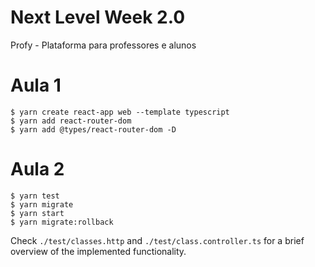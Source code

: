 # Next Level Week 2.0
Profy - Plataforma para professores e alunos

# Aula 1
```shell
$ yarn create react-app web --template typescript
$ yarn add react-router-dom
$ yarn add @types/react-router-dom -D
```

# Aula 2
```shell
$ yarn test
$ yarn migrate
$ yarn start
$ yarn migrate:rollback
```

Check `./test/classes.http` and `./test/class.controller.ts` for a brief overview of the implemented functionality.